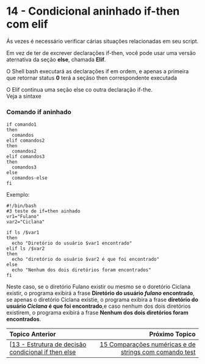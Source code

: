 
# 14 - Condicional aninhado if-then com elif

Ás vezes é necessário verificar cárias situações relacionadas em seu script.  

Em vez de ter de excrever declarações if-then, você pode usar uma versão aternativa da seção **else**, chamada **Elif**.  

O Shell bash executará as declarações if em ordem, e apenas a primeira que retornar status **0** terá a seçãso then correspondente executada

O Elif continua uma seção else co outra declaração if-the.  
Veja a sintaxe

### Comando **if** aninhado

```
if comando1
then
  comandos
elif comandos2
then
  comandos2
elif comandos3
then
  comandos3
else
  comandos-else
fi
```
Exemplo:
```
#!/bin/bash
#3 teste de if=then ainhado
vr1="Fulano"
var2="Ciclana"

if ls /$var1
then
  echo "Diretório do usuário $var1 encontrado"
elif ls /$var2
then
  echo "diretório do usuário $var2 é que foi encontrado"
else
  echo "Nenhum dos dois diretórios foram encontrados"
fi
```

Neste caso, se o diretório Fulano existir ou mesmo se o doretório Ciclana existir, o programa exibirá a frase **Diretório do usuário *fulano* encontrado**, se apenas o diretório Ciclana existie, o programa exibira a frase **diretório do usuário *Ciclana* é que foi encontrado**,e caso nenhum dos dois diretórios existirem, o programa exibirá a frase **Nenhum dos dois diretórios foram encontrados**.

|Topico Anterior|Próximo Topico|
|:---|---:|
|[[13 - Estrutura de decisão condicional if then else](EstrutDecisCondicIfThenElse.md)|[15 Comparações numéricas e de strings com comando test](CompNumStrTest.md)|